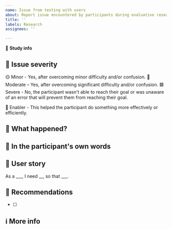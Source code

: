 ```yaml
---
name: Issue from testing with users
about: Report issue encountered by participants during evaluative research study
title: ''
labels: Research
assignees: ''

---
```


<!-- Do not include any details that could be used to identify the participant. For example: names, participant ID #s, links to raw notes or workspaces, gender, department or team, specific role or project, location etc. If unsure please check with research lead or team lead. -->

📆 **Study info**
<!--_study name + Month + Year + lead_-->

## 🚦 Issue severity 
<!--_Was the participant able to reach their goal? Choose one._-->
🟡 Minor - Yes, after overcoming minor difficulty and/or confusion.
🔶 Moderate – Yes, after overcoming significant difficulty and/or confusion.
🟥 Severe - No, the participant wasn't able to reach their goal or was unaware of an error that will prevent them from reaching their goal.

💚 Enabler - This helped the participant do something more effectively or efficiently. 

## 📝 What happened?
<!--_Describe in as much detail as possible what happened during the research session relating to this issue._-->

## 💬 In the participant's own words
<!--_Include a quote from the participant on this issue (if available)._-->

## 📗 User story

As a ___, I need __, so that ___.


## 📜 Recommendations
<!-- Make one or recommendations on what might solve the problem. Even if the solution is ultimately something different, this is helpful for understanding what aspect of the product needs to change (e.g. content, information architecture, interactions)-->
- [ ] 


## ℹ️ More info
